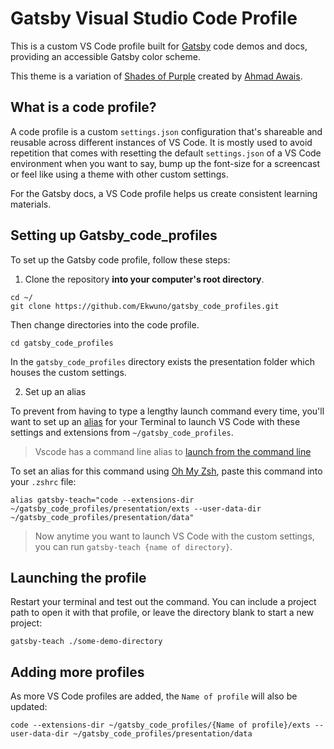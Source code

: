# Gatsby Visual Studio Code Profile

This is a custom VS Code profile built for [Gatsby](gatsbyjs.org) code demos and docs, providing an accessible Gatsby color scheme. 

This theme is a variation of [Shades of Purple](https://marketplace.visualstudio.com/items?itemName=ahmadawais.shades-of-purple) created by [Ahmad Awais](https://marketplace.visualstudio.com/publishers/ahmadawais).

## What is a code profile? 

A code profile is a custom `settings.json` configuration that's shareable and reusable across different instances of VS Code. It is mostly used to avoid repetition that comes with resetting the default `settings.json` of a VS Code environment when you want to say, bump up the font-size for a screencast or feel like using a theme with other custom settings. 

For the Gatsby docs, a VS Code profile helps us create consistent learning materials.

## Setting up Gatsby_code_profiles

To set up the Gatsby code profile, follow these steps:

 1. Clone the repository **into your computer's root directory**.

 ```shell
 cd ~/
 git clone https://github.com/Ekwuno/gatsby_code_profiles.git
 ```
 Then change directories into the code profile.
 ```shell 
 cd gatsby_code_profiles 
 ```
 In the `gatsby_code_profiles` directory exists the presentation folder which houses the custom settings.  
 
 2. Set up an alias

To prevent from having to type a lengthy launch command every time, you'll want to set up an [alias](https://opensource.com/article/17/5/introduction-alias-command-line-tool) for your Terminal to launch VS Code with these settings and extensions from `~/gatsby_code_profiles`.

> Vscode has a command line alias to [launch from the command line](https://code.visualstudio.com/docs/setup/mac#_launching-from-the-command-line)

To set an alias for this command using [Oh My Zsh](https://ohmyz.sh/), paste this command into your `.zshrc` file:

```alias gatsby-teach="code --extensions-dir ~/gatsby_code_profiles/presentation/exts --user-data-dir ~/gatsby_code_profiles/presentation/data"```

> Now anytime you want to launch VS Code with the custom settings, you can run `gatsby-teach {name of directory}`.

## Launching the profile

Restart your terminal and test out the command. You can include a project path to open it with that profile, or leave the directory blank to start a new project:

```gatsby-teach ./some-demo-directory```

## Adding more profiles

As more VS Code profiles are added, the `Name of profile` will also be updated:

`code --extensions-dir ~/gatsby_code_profiles/{Name of profile}/exts --user-data-dir ~/gatsby_code_profiles/presentation/data`
